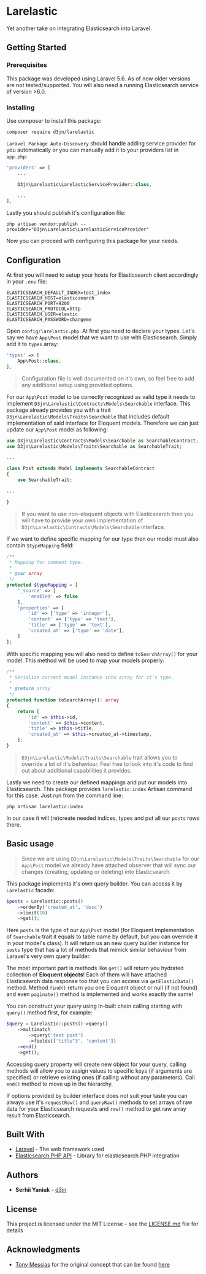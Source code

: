 # Larelastic

Yet another take on integrating Elasticsearch into Laravel.

## Getting Started

### Prerequisites

This package was developed using Laravel 5.6. As of now older versions are not tested/supported.  You will also need a running Elasticsearch service of version >6.0.

### Installing

Use composer to install this package:

```
composer require d3jn/larelastic
```

`Laravel Package Auto-Discovery` should handle adding service provider for you automatically or you can manually add it to your providers list in ```app.php```:

```php
'providers' => [
    ...

    D3jn\Larelastic\LarelasticServiceProvider::class,

    ...
],
```

Lastly you should publish it's configuration file:

```
php artisan vendor:publish --provider="D3jn\Larelastic\LarelasticServiceProvider"
```

Now you can proceed with configuring this package for your needs.

## Configuration

At first you will need to setup your hosts for Elasticsearch client accordingly in your `.env` file:

```
ELASTICSEARCH_DEFAULT_INDEX=test_index
ELASTICSEARCH_HOST=elasticsearch
ELASTICSEARCH_PORT=9200
ELASTICSEARCH_PROTOCOL=http
ELASTICSEARCH_USER=elastic
ELASTICSEARCH_PASSWORD=changeme
```

Open `config/larelastic.php`. At first you need to declare your types. Let's say we have `App\Post` model that
we want to use with Elasticsearch. Simply add it to `types` array:

```php
'types' => [
    App\Post::class,
],
```

> Configuration file is well documented on it's own, so feel free to add any additional setup using provided options.

For our `App\Post` model to be correctly recognized as valid type it needs to implement `D3jn\Larelastic\Contracts\Models\Searchable` interface. This package already provides you with a trait `D3jn\Larelastic\Models\Traits\Searchable` that includes default implementation of said interface for Eloquent models. Therefore we can just update our `App\Post` model as following:

```php
use D3jn\Larelastic\Contracts\Models\Searchable as SearchableContract;
use D3jn\Larelastic\Models\Traits\Searchable as SearchableTrait;

...

class Post extends Model implements SearchableContract
{
    use SearchableTrait;

...

}
```

> If you want to use non-eloquent objects with Elasticsearch then you will have to provide your own implementation of `D3jn\Larelastic\Contracts\Models\Searchable` interface.

If we want to define specific mapping for our type then our model must also contain `$typeMapping` field:

```php
/**
 * Mapping for comment type.
 *
 * @var array
 */
protected $typeMapping = [
    '_source' => [
        'enabled' => false
    ],
    'properties' => [
        'id' => ['type' => 'integer'],
        'content' => ['type' => 'text'],
        'title' => ['type' => 'text'],
        'created_at' => ['type' => 'date'],
    ]
];
```

With specific mapping you will also need to define `toSearchArray()` for your model. This method will be used to map your models properly:

```php
/**
 * Serialize current model instance into array for it's type.
 *
 * @return array
 */
protected function toSearchArray(): array
{
    return [
        'id' => $this->id,
        'content' => $this->content,
        'title' => $this->title,
        'created_at' => $this->created_at->timestamp,
    ];
}
```

> `D3jn\Larelastic\Models\Traits\Searchable` trait allows you to override a lot of it's behaviour. Feel free to look into it's code to find out about additional capabilities it provides.

Lastly we need to create our defined mappings and put our models into Elasticsearch. This package provides `larelastic:index` Artisan command for this case. Just run from the command line:

```
php artisan larelastic:index
```

In our case it will (re)create needed indices, types and put all our `posts` rows there.

## Basic usage

> Since we are using `D3jn\Larelastic\Models\Traits\Searchable` for our `App\Post` model we already have attached observer that will sync our changes (creating, updating or deleting) into Elasticsearch.

This package implements it's own query builder. You can access it by `Larelastic` facade:

```php
$posts = Larelastic::posts()
    ->orderBy('created_at', 'desc')
    ->limit(10)
    ->get();
```

Here `posts` is the type of our `App\Post` model (for Eloquent implementation of `Searchable` trait it equals to table name by default, but you can override it in your model's class). It will return us an new query builder instance for `posts` type that has a lot of methods that mimick similar behaviour from Laravel`s very own query builder.

The most important part is methods like `get()` will return you hydrated collection of **Eloquent objects**! Each of them will have attached Elasticsearch data response too that you can access via `getElasticData()` method. Method `find()` return you one Eloquent object or null (if not found) and even `paginate()` method is implemented and works exactly the same!

You can construct your query using in-built chain calling starting with `query()` method first, for example:

```php
$query = Larelastic::posts()->query()
    ->multimatch
        ->query('test post')
        ->fields(['title^3', 'content'])
    ->end()
    ->get();
```

Accessing query property will create new object for your query, calling methods will allow you to assign values to specific keys (if arguments are specified) or retrieve existing ones (if calling without any parameters). Call `end()` method to move up in the hierarchy.

If options provided by builder interface does not suit your taste you can always use it's `requestRaw()` and `queryRaw()` methods to set arrays of raw data for your Elasticsearch requests and `raw()` method to get raw array result from Elasticsearch.

## Built With

* [Laravel](http://laravel.com) - The web framework used
* [Elasticsearch PHP API](https://www.elastic.co/guide/en/elasticsearch/client/php-api/current/index.html) - Library for elasticsearch PHP integration

## Authors

* **Serhii Yaniuk** - [d3jn](https://twitter.com/d3jn_)

## License

This project is licensed under the MIT License - see the [LICENSE.md](LICENSE.md) file for details

## Acknowledgments

* [Tony Messias](https://twitter.com/tony0x01) for the original concept that can be found [here](https://blog.madewithlove.be/post/how-to-integrate-your-laravel-app-with-elasticsearch/)
